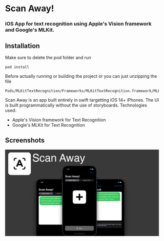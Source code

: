 # Scan Away!
### iOS App for text recognition using Apple's Vision framework and Google's MLKit.
## Installation
Make sure to delete the pod folder and run 
```
pod install
```
Before actually running or building the project or you can just unzipping the file
```
Pods/MLKitTextRecognition/Frameworks/MLKitTextRecognition.framework/MLKitTextRecognition.zip
```
Scan Away is an app built entirely in swift targetting iOS 14+ iPhones. The UI is built programmatically without the use of storyboards. 
Technologies used:
- Apple's Vision framework for Text Recognition
- Google's MLKit for Text Recognition

## Screenshots

![screenshot](screenshot.png)
